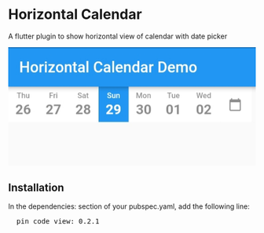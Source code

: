 # Horizontal Calendar
 A flutter plugin to show horizontal view of calendar with date picker
 
![calendar image](screenshot.jpg)

## Installation
In the dependencies: section of your pubspec.yaml, add the following line:

<div class="highlight highlight-source-yaml"><pre>  <span class="pl-ent">pin_code_view</span>: <span class="pl-s">0.2.1</span></pre></div>
